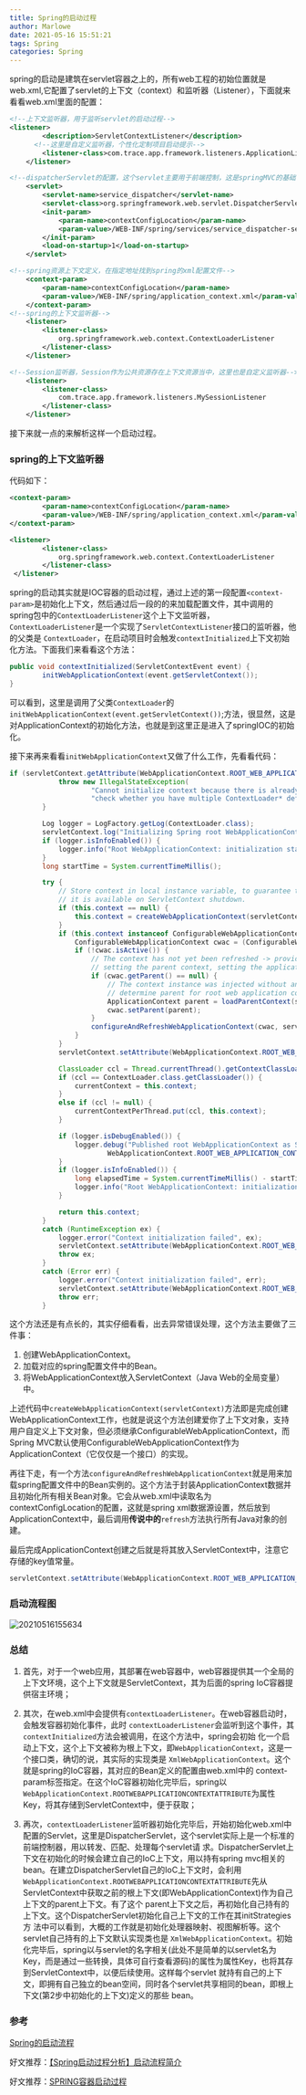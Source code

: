 ```yaml
---
title: Spring的启动过程
author: Marlowe
date: 2021-05-16 15:51:21
tags: Spring
categories: Spring
---
```


<!--more-->

spring的启动是建筑在servlet容器之上的，所有web工程的初始位置就是web.xml,它配置了servlet的上下文（context）和监听器（Listener），下面就来看看web.xml里面的配置：

```xml
<!--上下文监听器，用于监听servlet的启动过程-->
<listener>
        <description>ServletContextListener</description>
      <!--这里是自定义监听器，个性化定制项目启动提示-->
        <listener-class>com.trace.app.framework.listeners.ApplicationListener</listener-class>
    </listener>

<!--dispatcherServlet的配置，这个servlet主要用于前端控制，这是springMVC的基础-->
    <servlet>
        <servlet-name>service_dispatcher</servlet-name>
        <servlet-class>org.springframework.web.servlet.DispatcherServlet</servlet-class>
        <init-param>
            <param-name>contextConfigLocation</param-name>
            <param-value>/WEB-INF/spring/services/service_dispatcher-servlet.xml</param-value>
        </init-param>
        <load-on-startup>1</load-on-startup>
    </servlet>

<!--spring资源上下文定义，在指定地址找到spring的xml配置文件-->
    <context-param>
        <param-name>contextConfigLocation</param-name>
        <param-value>/WEB-INF/spring/application_context.xml</param-value>
    </context-param>
<!--spring的上下文监听器-->
    <listener>
        <listener-class>
            org.springframework.web.context.ContextLoaderListener
        </listener-class>
    </listener>

<!--Session监听器，Session作为公共资源存在上下文资源当中，这里也是自定义监听器-->
    <listener>
        <listener-class>
            com.trace.app.framework.listeners.MySessionListener
        </listener-class>
    </listener>
```
接下来就一点的来解析这样一个启动过程。

### spring的上下文监听器

代码如下：

```xml
<context-param>
        <param-name>contextConfigLocation</param-name>
        <param-value>/WEB-INF/spring/application_context.xml</param-value>
</context-param>

<listener>
        <listener-class>
            org.springframework.web.context.ContextLoaderListener
        </listener-class>
 </listener>
```

spring的启动其实就是IOC容器的启动过程，通过上述的第一段配置`<context-param>`是初始化上下文，然后通过后一段的的<listener>来加载配置文件，其中调用的spring包中的`ContextLoaderListener`这个上下文监听器，`ContextLoaderListener`是一个实现了`ServletContextListener`接口的监听器，他的父类是 `ContextLoader`，在启动项目时会触发`contextInitialized`上下文初始化方法。下面我们来看看这个方法：

```java
public void contextInitialized(ServletContextEvent event) {
        initWebApplicationContext(event.getServletContext());
}
```
可以看到，这里是调用了父类`ContextLoader`的`initWebApplicationContext(event.getServletContext())`;方法，很显然，这是对ApplicationContext的初始化方法，也就是到这里正是进入了springIOC的初始化。

接下来再来看看`initWebApplicationContext`又做了什么工作，先看看代码：

```java
if (servletContext.getAttribute(WebApplicationContext.ROOT_WEB_APPLICATION_CONTEXT_ATTRIBUTE) != null) {
            throw new IllegalStateException(
                    "Cannot initialize context because there is already a root application context present - " +
                    "check whether you have multiple ContextLoader* definitions in your web.xml!");
        }

        Log logger = LogFactory.getLog(ContextLoader.class);
        servletContext.log("Initializing Spring root WebApplicationContext");
        if (logger.isInfoEnabled()) {
            logger.info("Root WebApplicationContext: initialization started");
        }
        long startTime = System.currentTimeMillis();

        try {
            // Store context in local instance variable, to guarantee that
            // it is available on ServletContext shutdown.
            if (this.context == null) {
                this.context = createWebApplicationContext(servletContext);
            }
            if (this.context instanceof ConfigurableWebApplicationContext) {
                ConfigurableWebApplicationContext cwac = (ConfigurableWebApplicationContext) this.context;
                if (!cwac.isActive()) {
                    // The context has not yet been refreshed -> provide services such as
                    // setting the parent context, setting the application context id, etc
                    if (cwac.getParent() == null) {
                        // The context instance was injected without an explicit parent ->
                        // determine parent for root web application context, if any.
                        ApplicationContext parent = loadParentContext(servletContext);
                        cwac.setParent(parent);
                    }
                    configureAndRefreshWebApplicationContext(cwac, servletContext);
                }
            }
            servletContext.setAttribute(WebApplicationContext.ROOT_WEB_APPLICATION_CONTEXT_ATTRIBUTE, this.context);

            ClassLoader ccl = Thread.currentThread().getContextClassLoader();
            if (ccl == ContextLoader.class.getClassLoader()) {
                currentContext = this.context;
            }
            else if (ccl != null) {
                currentContextPerThread.put(ccl, this.context);
            }

            if (logger.isDebugEnabled()) {
                logger.debug("Published root WebApplicationContext as ServletContext attribute with name [" +
                        WebApplicationContext.ROOT_WEB_APPLICATION_CONTEXT_ATTRIBUTE + "]");
            }
            if (logger.isInfoEnabled()) {
                long elapsedTime = System.currentTimeMillis() - startTime;
                logger.info("Root WebApplicationContext: initialization completed in " + elapsedTime + " ms");
            }

            return this.context;
        }
        catch (RuntimeException ex) {
            logger.error("Context initialization failed", ex);
            servletContext.setAttribute(WebApplicationContext.ROOT_WEB_APPLICATION_CONTEXT_ATTRIBUTE, ex);
            throw ex;
        }
        catch (Error err) {
            logger.error("Context initialization failed", err);
            servletContext.setAttribute(WebApplicationContext.ROOT_WEB_APPLICATION_CONTEXT_ATTRIBUTE, err);
            throw err;
        }
```

这个方法还是有点长的，其实仔细看看，出去异常错误处理，这个方法主要做了三件事：

1. 创建WebApplicationContext。
2. 加载对应的spring配置文件中的Bean。
3. 将WebApplicationContext放入ServletContext（Java Web的全局变量）中。

上述代码中`createWebApplicationContext(servletContext)`方法即是完成创建WebApplicationContext工作，也就是说这个方法创建爱你了上下文对象，支持用户自定义上下文对象，但必须继承ConfigurableWebApplicationContext，而Spring MVC默认使用ConfigurableWebApplicationContext作为ApplicationContext（它仅仅是一个接口）的实现。

再往下走，有一个方法`configureAndRefreshWebApplicationContext`就是用来加载spring配置文件中的Bean实例的。这个方法于封装ApplicationContext数据并且初始化所有相关Bean对象。它会从web.xml中读取名为 contextConfigLocation的配置，这就是spring xml数据源设置，然后放到ApplicationContext中，最后调用**传说中的**`refresh`方法执行所有Java对象的创建。

最后完成ApplicationContext创建之后就是将其放入ServletContext中，注意它存储的key值常量。

```java
servletContext.setAttribute(WebApplicationContext.ROOT_WEB_APPLICATION_CONTEXT_ATTRIBUTE, this.context);
```

### 启动流程图

![20210516155634](http://marlowe.oss-cn-beijing.aliyuncs.com/img/20210516155634.png)


### 总结

1. 首先，对于一个web应用，其部署在web容器中，web容器提供其一个全局的上下文环境，这个上下文就是ServletContext，其为后面的spring IoC容器提供宿主环境；

2. 其次，在web.xml中会提供有`contextLoaderListener`。在web容器启动时，会触发容器初始化事件，此时 `contextLoaderListener`会监听到这个事件，其`contextInitialized`方法会被调用，在这个方法中，spring会初始 化一个启动上下文，这个上下文被称为根上下文，即`WebApplicationContext`，这是一个接口类，确切的说，其实际的实现类是 `XmlWebApplicationContext`。这个就是spring的IoC容器，其对应的Bean定义的配置由web.xml中的 context-param标签指定。在这个IoC容器初始化完毕后，spring以`WebApplicationContext.ROOTWEBAPPLICATIONCONTEXTATTRIBUTE`为属性Key，将其存储到ServletContext中，便于获取；

3. 再次，`contextLoaderListener`监听器初始化完毕后，开始初始化web.xml中配置的Servlet，这里是DispatcherServlet，这个servlet实际上是一个标准的前端控制器，用以转发、匹配、处理每个servlet请 求。DispatcherServlet上下文在初始化的时候会建立自己的IoC上下文，用以持有spring mvc相关的bean。在建立DispatcherServlet自己的IoC上下文时，会利用`WebApplicationContext.ROOTWEBAPPLICATIONCONTEXTATTRIBUTE`先从ServletContext中获取之前的根上下文(即WebApplicationContext)作为自己上下文的parent上下文。有了这个 parent上下文之后，再初始化自己持有的上下文。这个DispatcherServlet初始化自己上下文的工作在其initStrategies方 法中可以看到，大概的工作就是初始化处理器映射、视图解析等。这个servlet自己持有的上下文默认实现类也是 `XmlWebApplicationContext`。初始化完毕后，spring以与servlet的名字相关(此处不是简单的以servlet名为 Key，而是通过一些转换，具体可自行查看源码)的属性为属性Key，也将其存到ServletContext中，以便后续使用。这样每个servlet 就持有自己的上下文，即拥有自己独立的bean空间，同时各个servlet共享相同的bean，即根上下文(第2步中初始化的上下文)定义的那些 bean。

### 参考

[Spring的启动流程](https://www.jianshu.com/p/280c7e720d0c)

好文推荐：[【Spring启动过程分析】启动流程简介](https://blog.csdn.net/csdnlijingran/article/details/88666611)

好文推荐：[SPRING容器启动过程](https://zhuanlan.zhihu.com/p/32830470)





